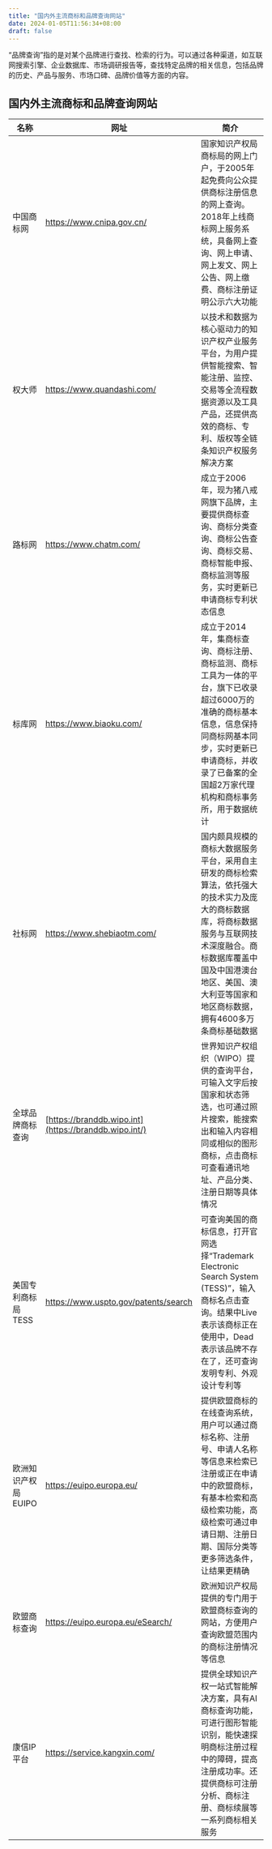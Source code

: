 ```yaml
---
title: "国内外主流商标和品牌查询网站"
date: 2024-01-05T11:56:34+08:00
draft: false
---
```



“品牌查询”指的是对某个品牌进行查找、检索的行为。可以通过各种渠道，如互联网搜索引擎、企业数据库、市场调研报告等，查找特定品牌的相关信息，包括品牌的历史、产品与服务、市场口碑、品牌价值等方面的内容。
## 国内外主流商标和品牌查询网站

| 名称 | 网址 | 简介 |
| --- | --- | --- |
| 中国商标网 | https://www.cnipa.gov.cn/ | 国家知识产权局商标局的网上门户，于2005年起免费向公众提供商标注册信息的网上查询。2018年上线商标网上服务系统，具备网上查询、网上申请、网上发文、网上公告、网上缴费、商标注册证明公示六大功能 |
| 权大师 | https://www.quandashi.com/ | 以技术和数据为核心驱动力的知识产权产业服务平台，为用户提供智能搜索、智能注册、监控、交易等全流程数据资源以及工具产品，还提供高效的商标、专利、版权等全链条知识产权服务解决方案 |
| 路标网 | https://www.chatm.com/ | 成立于2006年，现为猪八戒网旗下品牌，主要提供商标查询、商标分类查询、商标公告查询、商标交易、商标智能申报、商标监测等服务，实时更新已申请商标专利状态信息 |
| 标库网 | https://www.biaoku.com/ | 成立于2014年，集商标查询、商标注册、商标监测、商标工具为一体的平台，旗下已收录超过6000万的准确的商标基本信息，信息保持同商标网基本同步，实时更新已申请商标，并收录了已备案的全国超2万家代理机构和商标事务所，用于数据统计 |
| 社标网 | https://www.shebiaotm.com/ | 国内颇具规模的商标大数据服务平台，采用自主研发的商标检索算法，依托强大的技术实力及庞大的商标数据库，将商标数据服务与互联网技术深度融合。商标数据库覆盖中国及中国港澳台地区、美国、澳大利亚等国家和地区商标数据，拥有4600多万条商标基础数据 |
| 全球品牌商标查询 | [https://branddb.wipo.int](https://branddb.wipo.int/) | 世界知识产权组织（WIPO）提供的查询平台，可输入文字后按国家和状态筛选，也可通过照片搜索，能搜索出和输入内容相同或相似的图形商标，点击商标可查看通讯地址、产品分类、注册日期等具体情况 |
| 美国专利商标局TESS | https://www.uspto.gov/patents/search | 可查询美国的商标信息，打开官网选择“Trademark Electronic Search System (TESS)”，输入商标名点击查询。结果中Live表示该商标正在使用中，Dead表示该品牌不存在了，还可查询发明专利、外观设计专利等 |
| 欧洲知识产权局EUIPO | https://euipo.europa.eu/ | 提供欧盟商标的在线查询系统，用户可以通过商标名称、注册号、申请人名称等信息来检索已注册或正在申请中的欧盟商标，有基本检索和高级检索功能，高级检索可通过申请日期、注册日期、国际分类等更多筛选条件，让结果更精确 |
| 欧盟商标查询 | https://euipo.europa.eu/eSearch/ | 欧洲知识产权局提供的专门用于欧盟商标查询的网站，方便用户查询欧盟范围内的商标注册情况等信息 |
| 康信IP平台 | https://service.kangxin.com/ | 提供全球知识产权一站式智能解决方案，具有AI商标查询功能，可进行图形智能识别，能快速探明商标注册过程中的障碍，提高注册成功率。还提供商标可注册分析、商标注册、商标续展等一系列商标相关服务 |